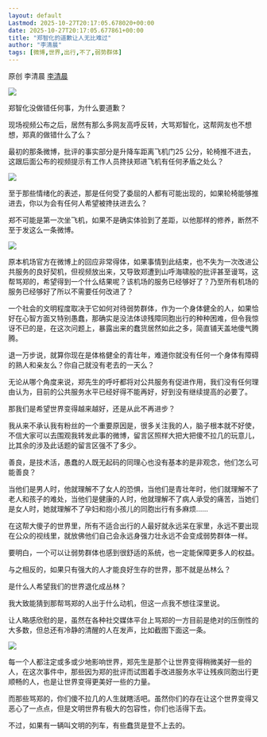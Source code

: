 ```yaml
---
layout: default
Lastmod: 2025-10-27T20:17:05.678020+00:00
date: 2025-10-27T20:17:05.677861+00:00
title: "郑智化的道歉让人无比难过"
author: "李清晨"
tags: [微博,世界,出行,不了,弱势群体]
---
```


原创 李清晨 [李清晨](javascript:void(0);)

![](https://images.weserv.nl/?url=https%3A//mmbiz.qpic.cn/sz_mmbiz_jpg/iaRDhtDye42Qf8nHSLwuqLHKDpvb1QtEBkzq0ua5L9dXGibJhQTD0lzhJAYHb0Gyl8hFrGfQzc9arEV0R8CddqLQ/640%3Fwx_fmt%3Djpeg)

郑智化没做错任何事，为什么要道歉？

现场视频公布之后，居然有那么多网友高呼反转，大骂郑智化，这帮网友也不想想，郑真的做错什么了么？

最初的那条微博，批评的事实部分是升降车距离飞机门25 公分，轮椅推不进去，这跟后面公布的视频提示有工作人员搀扶郑进飞机有任何矛盾之处么？

![](https://images.weserv.nl/?url=https%3A//mmbiz.qpic.cn/sz_mmbiz_jpg/iaRDhtDye42Qf8nHSLwuqLHKDpvb1QtEBdico3tvDnueHTQJ1ts9X198dDiaIyn8iaJ74EB3VDMEytK58KLBqOhcFw/640%3Fwx_fmt%3Djpeg)

至于那些情绪化的表述，那是任何受了委屈的人都有可能出现的，如果轮椅能够推进去，你以为会有任何人希望被搀扶进去么？

郑不可能是第一次坐飞机，如果不是确实体验到了差距，以他那样的修养，断然不至于发这么一条微博。

![](https://images.weserv.nl/?url=https%3A//mmbiz.qpic.cn/sz_mmbiz_jpg/iaRDhtDye42Qf8nHSLwuqLHKDpvb1QtEBMpAId1FPTU22Jfe8VyK3LJ6raHic1mmRy1AQ6LNibv7ibYq4xhUiaJnC9g/640%3Fwx_fmt%3Djpeg)

原本机场官方在微博上的回应非常得体，如果事情到此结束，也不失为一次改进公共服务的良好契机，但视频放出来，又导致郑遭到山呼海啸般的批评甚至谩骂，这帮骂郑的，希望得到一个什么结果呢？该机场的服务已经够好了？乃至所有机场的服务已经够好了所以不需要任何改进了？

一个社会的文明程度取决于它如何对待弱势群体，作为一个身体健全的人，如果恰好在心智方面又特别愚蠢，那确实是没法体谅残障同胞出行的种种困难，但令我惊讶不已的是，在这次问题上，暴露出来的蠢货居然如此之多，简直铺天盖地傻气腾腾。

退一万步说，就算你现在是体格健全的青壮年，难道你就没有任何一个身体有障碍的熟人和亲友么？你自己就没有老去的一天么？

无论从哪个角度来说，郑先生的呼吁都将对公共服务有促进作用，我们没有任何理由认为，目前的公共服务水平已经好得不能再好，好到没有继续提高的必要了。

那我们是希望世界变得越来越好，还是从此不再进步？

我从来不承认我有粉丝的一个重要原因是，很多关注我的人，脑子根本就不好使，不信大家可以去围观我转发此事的微博，留言区照样大把大把傻不拉几的玩意儿，比其余的涉及此话题的留言区强不了多少。

善良，是技术活，愚蠢的人既无起码的同理心也没有基本的是非观念，他们怎么可能善良？

当他们是男人时，他就理解不了女人的恐惧，当他们是青壮年时，他们就理解不了老人和孩子的难处，当他们是健康的人时，他就理解不了病人承受的痛苦，当她们是女人时，她就理解不了孕妇和抱小孩儿的同胞出行有多麻烦……

在这帮大傻子的世界里，所有不适合出行的人最好就永远呆在家里，永远不要出现在公众的视线里，就放佛他们自己会永远身强力壮永远不会变成弱势群体一样。

要明白，一个可以让弱势群体也感到很舒适的系统，也一定能保障更多人的权益。

与之相反的，如果只有强大的人才能良好生存的世界，那不就是丛林么？

是什么人希望我们的世界退化成丛林？

我大致能猜到那帮骂郑的人出于什么动机，但这一点我不想往深里说。

让人略感欣慰的是，虽然在各种社交媒体平台上骂郑的一方目前是绝对的压倒性的大多数，但总还有冷静的清醒的人在发声，比如截图下面这一条。

![](https://images.weserv.nl/?url=https%3A//mmbiz.qpic.cn/sz_mmbiz_jpg/iaRDhtDye42Qf8nHSLwuqLHKDpvb1QtEBlSJrBtGS66cNCaIoILYMZvLycmkHyicbGAeLcYACZEt7PUB3zFotSbA/640%3Fwx_fmt%3Djpeg)

每一个人都注定或多或少地影响世界，郑先生是那个让世界变得稍微美好一些的人，在这次事件中，那些因为郑的批评而试图着手改进服务水平让残疾同胞出行更顺畅的人，也是让世界变得更美好一些的力量。

而那些骂郑的，你们傻不拉几的人生就瞎活吧。虽然你们的存在让这个世界变得又恶心了一点点，但是文明世界有极大的包容性，你们也活得下去。

不过，如果有一辆叫文明的列车，有些蠢货是登不上去的。

